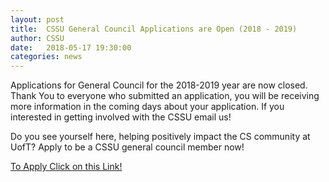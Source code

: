 ```yaml
---
layout: post
title:  CSSU General Council Applications are Open (2018 - 2019)
author: CSSU
date:   2018-05-17 19:30:00
categories: news
---
```

Applications for General Council for the 2018-2019 year are now closed. Thank You to everyone who submitted an application, you will be receiving more information in the coming days about your application. If you interested in getting involved with the CSSU email us!

Do you see yourself here, helping positively impact the CS community at UofT? Apply to be a CSSU general council member now!

[To Apply Click on this Link!](https://docs.google.com/forms/d/e/1FAIpQLSfb2jbi56SuOLxh6lwaDmdlUqjGU_0uhWRAcYHXR8vGLcDu_w/viewform?usp=send_form)
